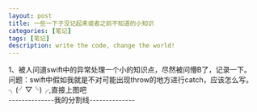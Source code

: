 ```yaml
---
layout: post
title: 一些一下子没记起来或者之前不知道的小知识
categories: [笔记]
tags: [笔记]
description: write the code, change the world!
---
```

1、被人问道swift中的异常处理一个小的知识点，尽然被问懵B了，记录一下。<br/>
问题：swift中假如我就是不对可能出现throw的地方进行catch，应该怎么写。<br/>
╮(╯▽╰)╭,直接上图吧<br/>
<img src="http://maximuum.com/assets/images/2.png" alt=""><br/>
--------------我的分割线--------------
<img src="http://maximuum.com/assets/images/3.png" alt=""><br/>



